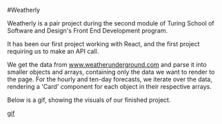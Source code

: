 #Weatherly

Weatherly is a pair project during the second module of Turing School of Software and Design's Front End Development program. 

It has been our first project working with React, and the first project requiring us to make an API call. 

We get the data from www.weatherunderground.com and parse it into smaller objects and arrays, containing only the data we want to render to the page. For the hourly and ten-day forecasts, we iterate over the data, rendering a 'Card' component for each object in their respective arrays.

Below is a gif, showing the visuals of our finished project.

[gif](https://giphy.com/gifs/5WkBw9ofmNlEobb8Xp/html5)
